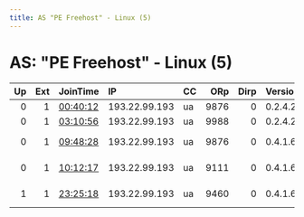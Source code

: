 ```yaml
---
title: AS "PE Freehost" - Linux (5)
---
```


# AS: "PE Freehost" - Linux (5)

|   Up |   Ext | JoinTime                                                                                            | IP            | CC   |   ORp |   Dirp | Version   | Contact                   | Nickname            |   eFamMembers |
|-----:|------:|:----------------------------------------------------------------------------------------------------|:--------------|:-----|------:|-------:|:----------|:--------------------------|:--------------------|--------------:|
|    0 |     1 | [00:40:12](https://metrics.torproject.org/rs.html#details/08D69C8E2DF07498758C57F9ADE9A6907DD8FF7C) | 193.22.99.193 | ua   |  9876 |      0 | 0.2.4.27  | i have no home            | 420PUFFPUFFPASSEXIT |             1 |
|    0 |     1 | [03:10:56](https://metrics.torproject.org/rs.html#details/19A76744749668438C932959C4F13B26A362DF1F) | 193.22.99.193 | ua   |  9988 |      0 | 0.2.4.27  | FCK C0PS                  | 420GanjaSmokersEXIT |             1 |
|    0 |     1 | [09:48:28](https://metrics.torproject.org/rs.html#details/B822E05046EFD41F471A4AF155B461D33DB3A984) | 193.22.99.193 | ua   |  9876 |      0 | 0.4.1.6   | exitrelay at thisisaexit  | THISISAEXIT         |             1 |
|    0 |     1 | [10:12:17](https://metrics.torproject.org/rs.html#details/8B942645627F78455C9618DF9A575F92496FB828) | 193.22.99.193 | ua   |  9111 |      0 | 0.4.1.6   | exit at thisisaexit dot t | OoooTHISISAEXIToooO |             1 |
|    1 |     1 | [23:25:18](https://metrics.torproject.org/rs.html#details/8AA7CD4B1F3958584AFD66AF56EC73131179F008) | 193.22.99.193 | ua   |  9460 |      0 | 0.4.1.6   | ONION: dhyghpfsryh5ct7xrs | ooTHISISAEXITNOTEoo |             1 |
